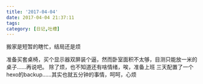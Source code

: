 ```yaml
---
title: '2017-04-04'
date: 2017-04-04 21:37:11
tags:
category: [日记,吐槽]
---
```

搬家是短暂的瞎忙，结局还是烦
<!--more-->
准备买套桌椅，买个显示器双屏装个逼，然而卧室面积不太够，目测只能放一米的桌子……再说吧。
除了烦，也不知道还有啥情绪，唉，准备上班
三天配置了一个hexo的backup……其实也就五分钟的事情，呵呵，心烦